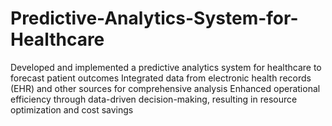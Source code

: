 # Predictive-Analytics-System-for-Healthcare
Developed and implemented a predictive analytics system for healthcare to forecast patient outcomes Integrated data from electronic health records (EHR) and other sources for comprehensive analysis Enhanced operational efficiency through data-driven decision-making, resulting in resource optimization and cost savings
